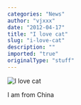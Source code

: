 ```yaml
---
categories: "News"
author: "vjxxx"
date: "2012-04-17"
title: "I love cat"
slug: "i-love-cat"
description: ""
imported: "true"
originalType: "stuff"
---
```



![I love cat](render_037.jpg) 

I am from China
